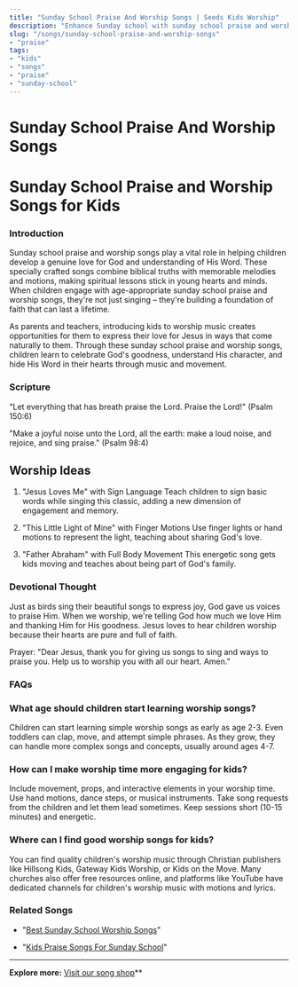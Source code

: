 ```yaml
---
title: "Sunday School Praise And Worship Songs | Seeds Kids Worship"
description: "Enhance Sunday school with sunday school praise and worship songs that teach faith through music. Educational worship resources for children."
slug: "/songs/sunday-school-praise-and-worship-songs"
- "praise"
tags:
- "kids"
- "songs"
- "praise"
- "sunday-school"
---
```


# Sunday School Praise And Worship Songs

# Sunday School Praise and Worship Songs for Kids

### Introduction
Sunday school praise and worship songs play a vital role in helping children develop a genuine love for God and understanding of His Word. These specially crafted songs combine biblical truths with memorable melodies and motions, making spiritual lessons stick in young hearts and minds. When children engage with age-appropriate sunday school praise and worship songs, they're not just singing – they're building a foundation of faith that can last a lifetime.

As parents and teachers, introducing kids to worship music creates opportunities for them to express their love for Jesus in ways that come naturally to them. Through these sunday school praise and worship songs, children learn to celebrate God's goodness, understand His character, and hide His Word in their hearts through music and movement.

### Scripture
"Let everything that has breath praise the Lord. Praise the Lord!" (Psalm 150:6)

"Make a joyful noise unto the Lord, all the earth: make a loud noise, and rejoice, and sing praise." (Psalm 98:4)

## Worship Ideas
1. "Jesus Loves Me" with Sign Language
Teach children to sign basic words while singing this classic, adding a new dimension of engagement and memory.

2. "This Little Light of Mine" with Finger Motions
Use finger lights or hand motions to represent the light, teaching about sharing God's love.

3. "Father Abraham" with Full Body Movement
This energetic song gets kids moving and teaches about being part of God's family.

### Devotional Thought
Just as birds sing their beautiful songs to express joy, God gave us voices to praise Him. When we worship, we're telling God how much we love Him and thanking Him for His goodness. Jesus loves to hear children worship because their hearts are pure and full of faith.

Prayer: "Dear Jesus, thank you for giving us songs to sing and ways to praise you. Help us to worship you with all our heart. Amen."

### FAQs

### What age should children start learning worship songs?
Children can start learning simple worship songs as early as age 2-3. Even toddlers can clap, move, and attempt simple phrases. As they grow, they can handle more complex songs and concepts, usually around ages 4-7.

### How can I make worship time more engaging for kids?
Include movement, props, and interactive elements in your worship time. Use hand motions, dance steps, or musical instruments. Take song requests from the children and let them lead sometimes. Keep sessions short (10-15 minutes) and energetic.

### Where can I find good worship songs for kids?
You can find quality children's worship music through Christian publishers like Hillsong Kids, Gateway Kids Worship, or Kids on the Move. Many churches also offer free resources online, and platforms like YouTube have dedicated channels for children's worship music with motions and lyrics.

### Related Songs

- "[Best Sunday School Worship Songs](/songs/best-sunday-school-worship-songs/)"

- "[Kids Praise Songs For Sunday School](/songs/kids-praise-songs-for-sunday-school/)"

---

**Explore more:** [Visit our song shop](https://seedskidsworship.com/shop)**

<!-- Schema Markup -->
<script type="application/ld+json">
{
  "@context": "https://schema.org",
  "@type": "MusicRecording",
  "name": "Sunday School Praise And Worship Songs",
  "byArtist": {
    "@type": "MusicGroup",
    "name": "Seeds Kids Worship"
  },
  "isFamilyFriendly": true,
  "url": "https://seedskidsworship.com/songs/sunday-school-praise-and-worship-songs/"
}
</script>
